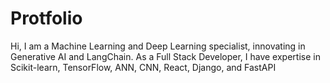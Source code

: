 # Protfolio
Hi, I am a Machine Learning and Deep Learning specialist, innovating in Generative AI and LangChain. As a Full Stack Developer, I have expertise in Scikit-learn, TensorFlow, ANN, CNN, React, Django, and FastAPI
